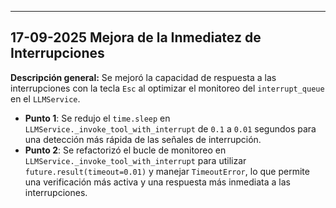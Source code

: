 
---
## 17-09-2025 Mejora de la Inmediatez de Interrupciones
**Descripción general:** Se mejoró la capacidad de respuesta a las interrupciones con la tecla `Esc` al optimizar el monitoreo del `interrupt_queue` en el `LLMService`.

-   **Punto 1**: Se redujo el `time.sleep` en `LLMService._invoke_tool_with_interrupt` de `0.1` a `0.01` segundos para una detección más rápida de las señales de interrupción.
-   **Punto 2**: Se refactorizó el bucle de monitoreo en `LLMService._invoke_tool_with_interrupt` para utilizar `future.result(timeout=0.01)` y manejar `TimeoutError`, lo que permite una verificación más activa y una respuesta más inmediata a las interrupciones.
